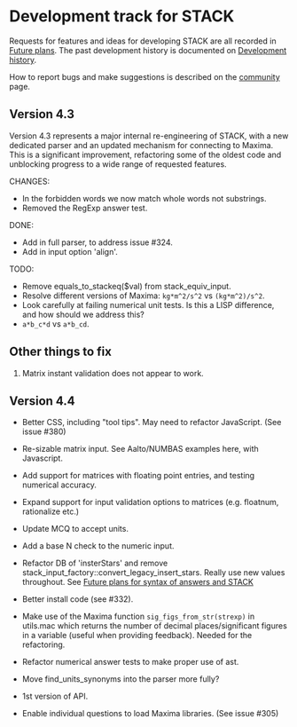 # Development track for STACK

Requests for features and ideas for developing STACK are all recorded in [Future plans](Future_plans.md). The
past development history is documented on [Development history](Development_history.md).

How to report bugs and make suggestions is described on the [community](../About/Community.md) page.

## Version 4.3

Version 4.3 represents a major internal re-engineering of STACK, with a new dedicated parser and an updated mechanism for connecting to Maxima.  This is a significant improvement, refactoring some of the oldest code and unblocking progress to a wide range of requested features.

CHANGES:

* In the forbidden words we now match whole words not substrings.
* Removed the RegExp answer test.

DONE:

* Add in full parser, to address issue #324.
* Add in input option 'align'.

TODO:

* Remove equals_to_stackeq($val) from stack_equiv_input.
* Resolve different versions of Maxima: `kg*m^2/s^2` vs `(kg*m^2)/s^2`.
* Look carefully at failing numerical unit tests. Is this a LISP difference, and how should we address this?
* `a*b_c*d` vs `a*b_cd`.

## Other things to fix

1. Matrix instant validation does not appear to work.

## Version 4.4

* Better CSS, including "tool tips".  May need to refactor JavaScript.  (See issue #380)
* Re-sizable matrix input.  See Aalto/NUMBAS examples here, with Javascript.
* Add support for matrices with floating point entries, and testing numerical accuracy.
* Expand support for input validation options to matrices (e.g. floatnum, rationalize etc.)
* Update MCQ to accept units.
* Add a base N check to the numeric input.
* Refactor DB of 'insterStars' and remove stack_input_factory::convert_legacy_insert_stars.  Really use new values throughout.  See [Future plans for syntax of answers and STACK](Syntax_Future.md)
* Better install code (see #332).
* Make use of the Maxima function `sig_figs_from_str(strexp)` in utils.mac which returns the number of decimal places/significant figures in a variable (useful when providing feedback).  Needed for the refactoring.
* Refactor numerical answer tests to make proper use of ast.
* Move find_units_synonyms into the parser more fully?

* 1st version of API.
* Enable individual questions to load Maxima libraries.  (See issue #305)


